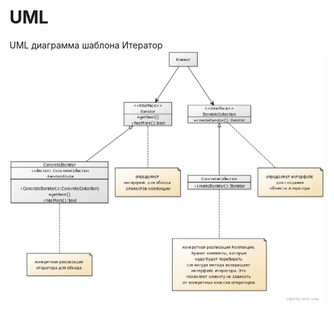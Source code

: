 # UML
UML диаграмма шаблона Итератор
![Иллюстрация к проекту](https://github.com/VeronikaKomissarova/UML/blob/ff658c84d7907af3eac4458ec56a00afad53faf7/3d750f08.png)
